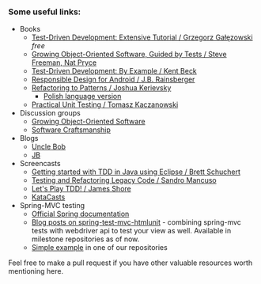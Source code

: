 ### Some useful links:

* Books
  * [Test-Driven Development: Extensive Tutorial / Grzegorz Gałęzowski](https://leanpub.com/tdd-ebook) *free*
  * [Growing Object-Oriented Software, Guided by Tests / Steve Freeman, Nat Pryce](http://www.growing-object-oriented-software.com/)
  * [Test-Driven Development: By Example / Kent Beck](http://www.amazon.com/gp/product/0321146530/ref=ox_sc_act_title_2?ie=UTF8&psc=1&smid=ATVPDKIKX0DER)
  * [Responsible Design for Android / J.B. Rainsberger](https://leanpub.com/ResponsibleDesignAndroid-Part1)
  * [Refactoring to Patterns / Joshua Kerievsky](http://industriallogic.com/xp/refactoring/)
    * [Polish language version](helion.pl/ksiazki/refawp.htm)
  * [Practical Unit Testing / Tomasz Kaczanowski](http://practicalunittesting.com/)
* Discussion groups
  * [Growing Object-Oriented Software](https://groups.google.com/forum/#!forum/growing-object-oriented-software)
  * [Software Craftsmanship](https://groups.google.com/forum/#!forum/software_craftsmanship)
* Blogs
  * [Uncle Bob](http://blog.cleancoder.com/)
  * [JB](http://blog.thecodewhisperer.com/)
* Screencasts
  * [Getting started with TDD in Java using Eclipse / Brett Schuchert](http://vimeo.com/10569751)
  * [Testing and Refactoring Legacy Code / Sandro Mancuso](https://www.youtube.com/watch?v=_NnElPO5BU0)
  * [Let's Play TDD! / James Shore](http://www.jamesshore.com/Blog/Lets-Play)
  * [KataCasts](http://vimeo.com/channels/katacasts)
* Spring-MVC testing
  * [Official Spring documentation](http://docs.spring.io/spring-framework/docs/current/spring-framework-reference/html/testing.html#spring-mvc-test-framework)
  * [Blog posts on spring-test-mvc-htmlunit](http://spring.io/blog/2014/03/19/introducing-spring-test-mvc-htmlunit) - combining spring-mvc tests with webdriver api to test your view as well. Available in milestone repositories as of now.
  * [Simple example](https://github.com/Pragmatists/Bantumi/blob/master/engine/src/test/java/bantumi/engine/EngineControllerTest.java) in one of our repositories
  
Feel free to make a pull request if you have other valuable resources worth mentioning here.

